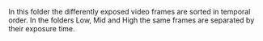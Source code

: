 In this folder the differently exposed video frames are sorted in temporal order.
In the folders Low, Mid and High the same frames are separated by their exposure time.
